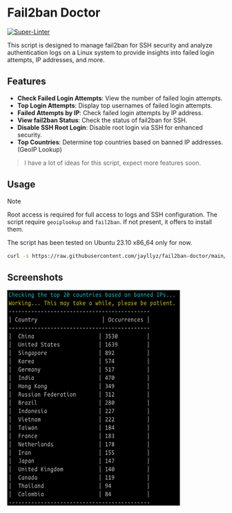 # Fail2ban Doctor

[![Super-Linter](https://github.com/Jayllyz/fail2ban-doctor/actions/workflows/ci.yml/badge.svg)](https://github.com/marketplace/actions/super-linter)

This script is designed to manage fail2ban for SSH security and analyze authentication logs on a Linux system to provide insights into failed login attempts, IP addresses, and more.

## Features

- **Check Failed Login Attempts**: View the number of failed login attempts.
- **Top Login Attempts**: Display top usernames of failed login attempts.
- **Failed Attempts by IP**: Check failed login attempts by IP address.
- **View fail2ban Status**: Check the status of fail2ban for SSH.
- **Disable SSH Root Login**: Disable root login via SSH for enhanced security.
- **Top Countries**: Determine top countries based on banned IP addresses. (GeoIP Lookup)

> I have a lot of ideas for this script, expect more features soon.

## Usage

> [!NOTE]
> Root access is required for full access to logs and SSH configuration.
> The script require `geoiplookup` and `fail2ban`. If not present, it offers to install them.

The script has been tested on Ubuntu 23.10 x86_64 only for now.

```bash
curl -s https://raw.githubusercontent.com/jayllyz/fail2ban-doctor/main/doctor.sh | sudo bash
```

## Screenshots

<img src="https://raw.githubusercontent.com/jayllyz/fail2ban-doctor/main/assets/countries.png" alt="countries" height="500" width="400" />
